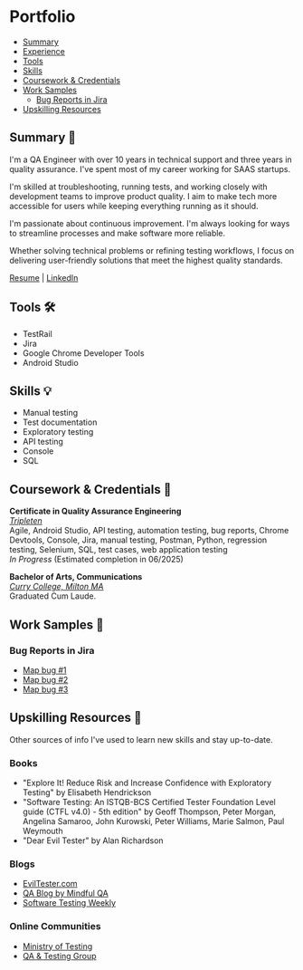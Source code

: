 # Portfolio
- [Summary](#summary-memo)
- [Experience](#experience-briefcase)
- [Tools](#tools-hammer_and_wrench)
- [Skills](#skills-bulb)
- [Coursework & Credentials](#coursework--credentials-scroll)
- [Work Samples](#work-samples-bookmark)
  * [Bug Reports in Jira](#bug-reports-in-jira)
- [Upskilling Resources](#upskilling-resources-brain)

## Summary :memo:
I'm a QA Engineer with over 10 years in technical support and three years in quality assurance. I've spent most of my career working for SAAS startups.   

I'm skilled at troubleshooting, running tests, and working closely with development teams to improve product quality. I aim to make tech more accessible for users while keeping everything running as it should.   

I'm passionate about continuous improvement. I'm always looking for ways to streamline processes and make software more reliable.   

Whether solving technical problems or refining testing workflows, I focus on delivering user-friendly solutions that meet the highest quality standards.

[Resume](https://docs.google.com/document/d/1azH7zcWXAiyHwi18xnOtbDhPbjzwHC6tPG4glTn1OGI/edit?usp=sharing) | [LinkedIn](www.linkedin.com/in/lwright-tech)

## Tools :hammer_and_wrench:	
   * TestRail
   * Jira
   * Google Chrome Developer Tools
   * Android Studio

## Skills :bulb:
   * Manual testing
   * Test documentation
   * Exploratory testing
   * API testing
   * Console
   * SQL

## Coursework & Credentials :scroll:	
__Certificate in Quality Assurance Engineering__   
[*Tripleten*](https://tripleten.com)   
Agile, Android Studio, API testing, automation testing, bug reports, Chrome Devtools, Console, Jira, manual testing, Postman, Python, regression testing, Selenium, SQL, test cases, web application testing   
_In Progress_ (Estimated completion in 06/2025)   

__Bachelor of Arts, Communications__   
[*Curry College, Milton MA*](https://www.curry.edu/)  
Graduated Cum Laude.   

## Work Samples :bookmark:
   
### Bug Reports in Jira
   * [Map bug #1](https://drive.google.com/file/d/1WxWhKjeswdyjusoUCg3MU0yJ-oK2LR5G/view?usp=sharing)
   * [Map bug #2](https://drive.google.com/file/d/1Fi4XDfAvVAKC3EaqkDWM0NzavtVVOUD5/view?usp=sharing)
   * [Map bug #3](https://drive.google.com/file/d/1sMX0_k8Z2kyoXeYjb2VOJwHwW1KYz4af/view?usp=sharing)
   
## Upskilling Resources :brain:

Other sources of info I've used to learn new skills and stay up-to-date.

### Books
   * "Explore It! Reduce Risk and Increase Confidence with Exploratory Testing" by Elisabeth Hendrickson
   * "Software Testing: An ISTQB-BCS Certified Tester Foundation Level guide (CTFL v4.0) - 5th edition" by Geoff Thompson, Peter Morgan, Angelina Samaroo, John Kurowski, Peter Williams, Marie Salmon, Paul Weymouth
   * "Dear Evil Tester" by Alan Richardson

### Blogs
   * [EvilTester.com](https://www.eviltester.com/)
   * [QA Blog by Mindful QA](https://www.mindfulqa.com/blog/)
   * [Software Testing Weekly](https://softwaretestingweekly.com/)

### Online Communities
   * [Ministry of Testing](https://www.ministryoftesting.com/)
   * [QA & Testing Group](https://www.linkedin.com/groups/95831/)
